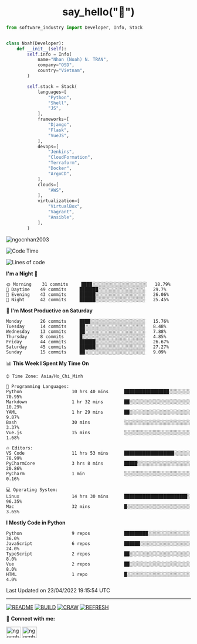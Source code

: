 <h1 align="center">say_hello("👋")</h1>

```python
from software_industry import Developer, Info, Stack


class Noah(Developer):
    def __init__(self):
        self.info = Info(
            name="Nhan (Noah) N. TRAN",
            company="OSD",
            country="Vietnam",
        )

        self.stack = Stack(
            languages=[
                "Python",
                "Shell",
                "JS",
            ],
            frameworks=[
                "Django",
                "Flask",
                "VueJS",
            ],
            devops=[
                "Jenkins",
                "CloudFormation",
                "Terraform",
                "Docker",
                "ArgoCD",
            ],
            clouds=[
                "AWS",
            ],
            virtualization=[
                "VirtualBox",
                "Vagrant",
                "Ansible",
            ],
        )
```
<img src="https://komarev.com/ghpvc/?username=ngocnhan2003&label=Profile%20views&color=0e75b6&style=flat" alt="ngocnhan2003" /> 

<!--START_SECTION:waka-->
![Code Time](http://img.shields.io/badge/Code%20Time-263%20hrs%2025%20mins-blue)

![Lines of code](https://img.shields.io/badge/From%20Hello%20World%20I%27ve%20Written-12%20Thousand%20lines%20of%20code-blue)

**I'm a Night 🦉** 

```text
🌞 Morning    31 commits     ████░░░░░░░░░░░░░░░░░░░░░   18.79% 
🌆 Daytime    49 commits     ███████░░░░░░░░░░░░░░░░░░   29.7% 
🌃 Evening    43 commits     ██████░░░░░░░░░░░░░░░░░░░   26.06% 
🌙 Night      42 commits     ██████░░░░░░░░░░░░░░░░░░░   25.45%

```
📅 **I'm Most Productive on Saturday** 

```text
Monday       26 commits     ████░░░░░░░░░░░░░░░░░░░░░   15.76% 
Tuesday      14 commits     ██░░░░░░░░░░░░░░░░░░░░░░░   8.48% 
Wednesday    13 commits     ██░░░░░░░░░░░░░░░░░░░░░░░   7.88% 
Thursday     8 commits      █░░░░░░░░░░░░░░░░░░░░░░░░   4.85% 
Friday       44 commits     ██████░░░░░░░░░░░░░░░░░░░   26.67% 
Saturday     45 commits     ██████░░░░░░░░░░░░░░░░░░░   27.27% 
Sunday       15 commits     ██░░░░░░░░░░░░░░░░░░░░░░░   9.09%

```


📊 **This Week I Spent My Time On** 

```text
⌚︎ Time Zone: Asia/Ho_Chi_Minh

💬 Programming Languages: 
Python                   10 hrs 40 mins      █████████████████░░░░░░░░   70.95% 
Markdown                 1 hr 32 mins        ██░░░░░░░░░░░░░░░░░░░░░░░   10.29% 
YAML                     1 hr 29 mins        ██░░░░░░░░░░░░░░░░░░░░░░░   9.87% 
Bash                     30 mins             ░░░░░░░░░░░░░░░░░░░░░░░░░   3.37% 
Vue.js                   15 mins             ░░░░░░░░░░░░░░░░░░░░░░░░░   1.68%

🔥 Editors: 
VS Code                  11 hrs 53 mins      ███████████████████░░░░░░   78.99% 
PyCharmCore              3 hrs 8 mins        █████░░░░░░░░░░░░░░░░░░░░   20.86% 
PyCharm                  1 min               ░░░░░░░░░░░░░░░░░░░░░░░░░   0.16%

💻 Operating System: 
Linux                    14 hrs 30 mins      ████████████████████████░   96.35% 
Mac                      32 mins             █░░░░░░░░░░░░░░░░░░░░░░░░   3.65%

```

**I Mostly Code in Python** 

```text
Python                   9 repos             █████████░░░░░░░░░░░░░░░░   36.0% 
JavaScript               6 repos             ██████░░░░░░░░░░░░░░░░░░░   24.0% 
TypeScript               2 repos             ██░░░░░░░░░░░░░░░░░░░░░░░   8.0% 
Vue                      2 repos             ██░░░░░░░░░░░░░░░░░░░░░░░   8.0% 
HTML                     1 repo              █░░░░░░░░░░░░░░░░░░░░░░░░   4.0%

```



 Last Updated on 23/04/2022 19:15:54 UTC
<!--END_SECTION:waka-->

<hr>

[![README](https://github.com/ngocnhan2003/ngocnhan2003/actions/workflows/000_readme.yml/badge.svg)](https://github.com/ngocnhan2003/ngocnhan2003/actions/workflows/000_readme.yml)
[![BUILD](https://github.com/ngocnhan2003/ngocnhan2003/actions/workflows/001_build.yml/badge.svg)](https://github.com/ngocnhan2003/ngocnhan2003/actions/workflows/001_build.yml)
[![CRAW](https://github.com/ngocnhan2003/ngocnhan2003/actions/workflows/002_craw.yml/badge.svg)](https://github.com/ngocnhan2003/ngocnhan2003/actions/workflows/002_craw.yml)
[![REFRESH](https://github.com/ngocnhan2003/ngocnhan2003/actions/workflows/003_refresh_cdn.yml/badge.svg)](https://github.com/ngocnhan2003/ngocnhan2003/actions/workflows/003_refresh_cdn.yml)

🔗 **Connect with me:**

<a href="https://linkedin.com/in/ngocnhan2003" target="blank"><img align="center" src="https://raw.githubusercontent.com/rahuldkjain/github-profile-readme-generator/master/src/images/icons/Social/linked-in-alt.svg" alt="ngocnhan2003" height="30" width="40" /></a>
<a href="https://instagram.com/ngocnhan2003" target="blank"><img align="center" src="https://raw.githubusercontent.com/rahuldkjain/github-profile-readme-generator/master/src/images/icons/Social/instagram.svg" alt="ngocnhan2003" height="30" width="40" /></a>
